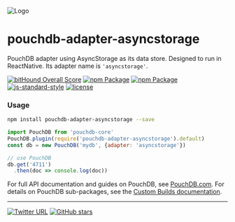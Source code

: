 ![Logo](https://raw.githubusercontent.com/stockulus/pouchdb-react-native/master/static/pouchdb-react-native.png)

pouchdb-adapter-asyncstorage
======

PouchDB adapter using AsyncStorage as its data store. Designed to run in ReactNative. Its adapter name is `'asyncstorage'`.

[![bitHound Overall Score](https://www.bithound.io/github/stockulus/pouchdb-react-native/badges/score.svg)](https://www.bithound.io/github/stockulus/pouchdb-react-native) [![npm Package](https://img.shields.io/npm/dm/pouchdb-adapter-asyncstorage.svg)](https://www.npmjs.com/package/pouchdb-adapter-asyncstorage) [![npm Package](https://img.shields.io/npm/v/pouchdb-adapter-asyncstorage.svg)](https://www.npmjs.com/package/pouchdb-adapter-asyncstorage) [![js-standard-style](https://img.shields.io/badge/code%20style-standard-brightgreen.svg)](http://standardjs.com/) [![license](https://img.shields.io/npm/l/pouchdb-adapter-asyncstorage.svg?maxAge=2592000)](https://opensource.org/licenses/MIT)
### Usage

```bash
npm install pouchdb-adapter-asyncstorage --save
```

```js
import PouchDB from 'pouchdb-core'
PouchDB.plugin(require('pouchdb-adapter-asyncstorage').default)
const db = new PouchDB('mydb', {adapter: 'asyncstorage'})

// use PouchDB
db.get('4711')
  .then(doc => console.log(doc))

```

For full API documentation and guides on PouchDB, see [PouchDB.com](http://pouchdb.com/). For details on PouchDB sub-packages, see the [Custom Builds documentation](http://pouchdb.com/custom.html).

---
[![Twitter URL](https://img.shields.io/twitter/url/http/shields.io.svg?style=social&maxAge=2592000)](https://twitter.com/stockulus) [![GitHub stars](https://img.shields.io/github/stars/stockulus/pouchdb-react-native.svg?style=social&label=Star)](https://github.com/stockulus/pouchdb-react-native)
